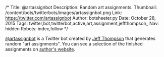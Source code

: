 /*
Title: @artassignbot
Description: Random art assignments.
Thumbnail: /content/bots/twitterbots/images/artassignbot.png
Link: https://twitter.com/artassignbot
Author: botsheeter.py
Date: October 28, 2015
Tags: twitter,bot,twitterbot,active,art,assignment,jeffthompson_
Nav: hidden
Robots: index,follow
*/

[@artassignbot](https://twitter.com/artassignbot) is a Twitter bot created by [Jeff Thompson](https://twitter.com/jeffthompson_) that generates random "art assignments". You can see a selection of the finished assignments on [author's website](http://www.jeffreythompson.org/artassignmentbot/).

